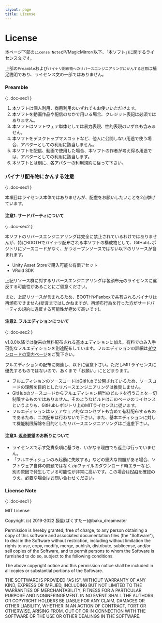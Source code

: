 ```yaml
---
layout: page
title: License
---
```


# License

本ページ下部の`License Note`がVMagicMirror(以下、「本ソフト」)に関するライセンス文です。

上部の`Preamble`および`バイナリ配布物へのリバースエンジニアリングにかんする注意`は補足説明であり、ライセンス文の一部ではありません。

### Preamble
{: .doc-sec1 }

1. 本ソフトは個人利用、商用利用のいずれでもお使いいただけます。
2. 本ソフトを動画作品や配信のなかで用いる場合、クレジット表記は必須ではありません。
3. 本ソフトはソフトウェア単体としては暴力表現、性的表現のいずれも含みません。
4. 本ソフトをデスクトップマスコットなど、他人に公開しない用途で使う場合、アバターとしての利用に該当しません。
5. 本ソフトを配信、動画で使用した場合、本ソフトの作者が考え得る用途では、アバターとしての利用に該当します。
6. 本ソフトとは別に、各アバターの利用規約に従って下さい。


### バイナリ配布物にかんする注意
{: .doc-sec1 }

本項目はライセンス本体ではありませんが、配慮をお願いしたいことを2点挙げています。

#### 注意1. サードパーティについて
{: .doc-sec2 }

本ソフトのリバースエンジニアリングは完全に禁止されているわけではありませんが、特にBOOTHでバイナリ配布される本ソフトの構成物として、GitHubレポジトリにソースコードがなく、かつオープンソースではない以下のリソースが含まれます。

<div class="doc-ul" markdown="1">

- Unity Asset Storeで購入可能な有償アセット
- VRoid SDK

</div>

上記リソース群に対するリバースエンジニアリングは各頒布元のライセンスに違反する可能性があることにご留意ください。

また、上記リソースが含まれるため、BOOTHやFanboxで共有されるバイナリは再頒布できません(断言まではしかねますが、再頒布行為を行った方がサードパーティの規約に違反する可能性が極めて高いです)。


#### 注意2. フルエディションについて
{: .doc-sec2 }

v1.8.0以降では従来の無料配布される基本エディションに加え、有料でのみ入手可能なフルエディションを別途配布しています。フルエディションの詳細は[ダウンロードの案内ページ](./download)をご覧下さい。

フルエディションの配布に関連し、以下に留意下さい。ただしMITライセンスに優先するものではないので、あくまで「お願い」にとどまります。

<div class="doc-ul" markdown="1">

- フルエディションのソースコードはGitHubで公開されているため、ソースコードの理解を目的としたリバースエンジニアリングは推奨しません。
- GitHubのソースコードからフルエディション相当のビルドを行うことを一切制限するものではありません。そのようなビルドはこのページのライセンスというよりも、GitHubレポジトリ上のMITライセンスに従います。
- フルエディションはシェアウェア的なコンセプトも含めて有料配布するものであるため、二次配布は行わないで下さい。また、基本エディションに対して機能制限解除を目的としたリバースエンジニアリングはご遠慮下さい。

</div>

#### 注意3. 返金要望のお断りについて

<div class="doc-ul" markdown="1">

- ライセンスで示す免責条項に基づき、いかなる理由でも返金は行っていません。
- 「フルエディションのみ起動に失敗する」などの重大な問題がある場合、ソフトウェア自体の問題ではなくzipファイルのダウンロード時エラーなど、別の原因で発生している可能性が非常に高いです。この場合は[FAQ](./questions)を確認のうえ、必要な場合はお問い合わせください。

</div>

### License Note
{: .doc-sec1 }

MIT License

Copyright (c) 2019-2022 獏星(ばくすたー)@baku_dreameater

Permission is hereby granted, free of charge, to any person obtaining a copy
of this software and associated documentation files (the "Software"), to deal
in the Software without restriction, including without limitation the rights
to use, copy, modify, merge, publish, distribute, sublicense, and/or sell
copies of the Software, and to permit persons to whom the Software is
furnished to do so, subject to the following conditions:

The above copyright notice and this permission notice shall be included in all
copies or substantial portions of the Software.

THE SOFTWARE IS PROVIDED "AS IS", WITHOUT WARRANTY OF ANY KIND, EXPRESS OR
IMPLIED, INCLUDING BUT NOT LIMITED TO THE WARRANTIES OF MERCHANTABILITY,
FITNESS FOR A PARTICULAR PURPOSE AND NONINFRINGEMENT. IN NO EVENT SHALL THE
AUTHORS OR COPYRIGHT HOLDERS BE LIABLE FOR ANY CLAIM, DAMAGES OR OTHER
LIABILITY, WHETHER IN AN ACTION OF CONTRACT, TORT OR OTHERWISE, ARISING FROM,
OUT OF OR IN CONNECTION WITH THE SOFTWARE OR THE USE OR OTHER DEALINGS IN THE
SOFTWARE.
